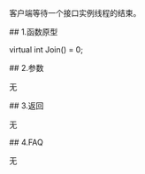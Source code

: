 <p>客户端等待一个接口实例线程的结束。</p>
<span class="anchor" id="c8f7bb77-f226-4a14-84e5-7c6d74a0aa37"></span>
## 1.函数原型
<p>virtual int Join() = 0;</p>
<span class="anchor" id="9dbf96c7-c01b-446a-bfa9-d642e793b690"></span>
## 2.参数
<p>无</p>
<span class="anchor" id="2d512983-a395-4bcf-b9ba-f0df976535a4"></span>
## 3.返回
<p>无</p>
<span class="anchor" id="acd245a9-6755-4953-b1f0-ac81cc71a41c"></span>
## 4.FAQ
<p>无</p>
